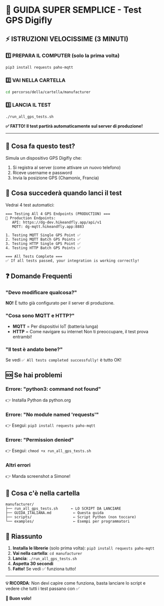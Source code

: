# 🚀 GUIDA SUPER SEMPLICE - Test GPS Digifly

## ⚡ ISTRUZIONI VELOCISSIME (3 MINUTI)

### 1️⃣ PREPARA IL COMPUTER (solo la prima volta)
```bash
pip3 install requests paho-mqtt
```

### 2️⃣ VAI NELLA CARTELLA
```bash
cd percorso/della/cartella/manufacturer
```

### 3️⃣ LANCIA IL TEST
```bash
./run_all_gps_tests.sh
```

**✅ FATTO! Il test partirà automaticamente sul server di produzione!**

---

## 📱 Cosa fa questo test?

Simula un dispositivo GPS Digifly che:
1. Si registra al server (come attivare un nuovo telefono)
2. Riceve username e password 
3. Invia la posizione GPS (Chamonix, Francia)

## 🎯 Cosa succederà quando lanci il test

Vedrai 4 test automatici:
```
=== Testing All 4 GPS Endpoints (PRODUCTION) ===
🔗 Production Endpoints:
   API: https://dg-dev.hikeandfly.app/api/v1
   MQTT: dg-mqtt.hikeandfly.app:8883

1. Testing MQTT Single GPS Point ✅
2. Testing MQTT Batch GPS Points ✅
3. Testing HTTP Single GPS Point ✅
4. Testing HTTP Batch GPS Points ✅

=== All Tests Complete ===
✅ If all tests passed, your integration is working correctly!
```

## ❓ Domande Frequenti

### "Devo modificare qualcosa?"
**NO!** È tutto già configurato per il server di produzione.

### "Cosa sono MQTT e HTTP?"
- **MQTT** = Per dispositivi IoT (batteria lunga)
- **HTTP** = Come navigare su internet
Non ti preoccupare, il test prova entrambi!

### "Il test è andato bene?"
Se vedi `✅ All tests completed successfully!` è tutto OK!

## 🆘 Se hai problemi

### Errore: "python3: command not found"
👉 Installa Python da python.org

### Errore: "No module named 'requests'"
👉 Esegui: `pip3 install requests paho-mqtt`

### Errore: "Permission denied"
👉 Esegui: `chmod +x run_all_gps_tests.sh`

### Altri errori
👉 Manda screenshot a Simone!

## 📂 Cosa c'è nella cartella

```
manufacturer/
├── run_all_gps_tests.sh      ← LO SCRIPT DA LANCIARE
├── GUIDA_ITALIANA.md          ← Questa guida
├── scripts/                   ← Script Python (non toccare)
└── examples/                  ← Esempi per programmatori
```

## 🎉 Riassunto

1. **Installa le librerie** (solo prima volta): `pip3 install requests paho-mqtt`
2. **Vai nella cartella**: `cd manufacturer`
3. **Lancia**: `./run_all_gps_tests.sh`
4. **Aspetta 30 secondi**
5. **Fatto!** Se vedi ✅ funziona tutto!

---

**💡 RICORDA**: Non devi capire come funziona, basta lanciare lo script e vedere che tutti i test passano con ✅

**🚁 Buon volo!**